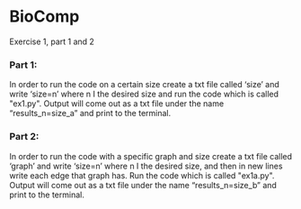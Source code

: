 # BioComp
Exercise 1, part 1 and 2

### Part 1:
In order to run the code on a certain size create a txt file called ‘size’ and write ‘size=n’ where n I the desired size and run the code which is called "ex1.py". 
Output will come out as a txt file under the name “results_n=size_a” and print to the terminal.


### Part 2:
In order to run the code with a specific graph and size create a txt file called ‘graph’ and write ‘size=n’ where n I the desired size, and then in new lines write each edge that graph has. Run the code which is called "ex1a.py". 
Output will come out as a txt file under the name “results_n=size_b” and print to the terminal.
